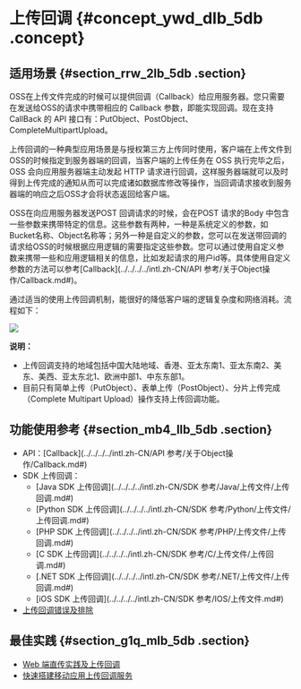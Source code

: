 # 上传回调 {#concept_ywd_dlb_5db .concept}

## 适用场景 {#section_rrw_2lb_5db .section}

OSS在上传文件完成的时候可以提供回调（Callback）给应用服务器。您只需要在发送给OSS的请求中携带相应的 Callback 参数，即能实现回调。现在支持 CallBack 的 API 接口有：PutObject、PostObject、CompleteMultipartUpload。

上传回调的一种典型应用场景是与授权第三方上传同时使用，客户端在上传文件到OSS的时候指定到服务器端的回调，当客户端的上传任务在 OSS 执行完毕之后，OSS 会向应用服务器端主动发起 HTTP 请求进行回调，这样服务器端就可以及时得到上传完成的通知从而可以完成诸如数据库修改等操作，当回调请求接收到服务器端的响应之后OSS才会将状态返回给客户端。

OSS在向应用服务器发送POST 回调请求的时候，会在POST 请求的Body 中包含一些参数来携带特定的信息。这些参数有两种，一种是系统定义的参数，如Bucket名称、Object名称等；另外一种是自定义的参数，您可以在发送带回调的请求给OSS的时候根据应用逻辑的需要指定这些参数。您可以通过使用自定义参数来携带一些和应用逻辑相关的信息，比如发起请求的用户id等。具体使用自定义参数的方法可以参考[Callback](../../../../intl.zh-CN/API 参考/关于Object操作/Callback.md#)。

通过适当的使用上传回调机制，能很好的降低客户端的逻辑复杂度和网络消耗。流程如下：

![](http://static-aliyun-doc.oss-cn-hangzhou.aliyuncs.com/assets/img/4366/15435650141064_zh-CN.jpg)

**说明：** 

-   上传回调支持的地域包括中国大陆地域、香港、亚太东南1、亚太东南2、美东、美西、亚太东北1、欧洲中部1、中东东部1。
-   目前只有简单上传（PutObject）、表单上传（PostObject）、分片上传完成（Complete Multipart Upload）操作支持上传回调功能。

## 功能使用参考 {#section_mb4_llb_5db .section}

-   API：[Callback](../../../../intl.zh-CN/API 参考/关于Object操作/Callback.md#)
-   SDK 上传回调：
    -   [Java SDK 上传回调](../../../../intl.zh-CN/SDK 参考/Java/上传文件/上传回调.md#)
    -   [Python SDK 上传回调](../../../../intl.zh-CN/SDK 参考/Python/上传文件/上传回调.md#)
    -   [PHP SDK 上传回调](../../../../intl.zh-CN/SDK 参考/PHP/上传文件/上传回调.md#)
    -   [C SDK 上传回调](../../../../intl.zh-CN/SDK 参考/C/上传文件/上传回调.md#)
    -   [.NET SDK 上传回调](../../../../intl.zh-CN/SDK 参考/.NET/上传文件/上传回调.md#)
    -   [iOS SDK 上传回调](../../../../intl.zh-CN/SDK 参考/IOS/上传文件.md#)
-   [上传回调错误及排除](../../../../intl.zh-CN/常见错误排除/上传回调错误及排除.md#)

## 最佳实践 {#section_g1q_mlb_5db .section}

-   [Web 端直传实践及上传回调](../../../../intl.zh-CN/最佳实践/Web端直传实践/Web端直传实践简介.md#)
-   [快速搭建移动应用上传回调服务](../../../../intl.zh-CN/最佳实践/移动应用端直传实践/快速搭建移动应用上传回调服务.md#)


